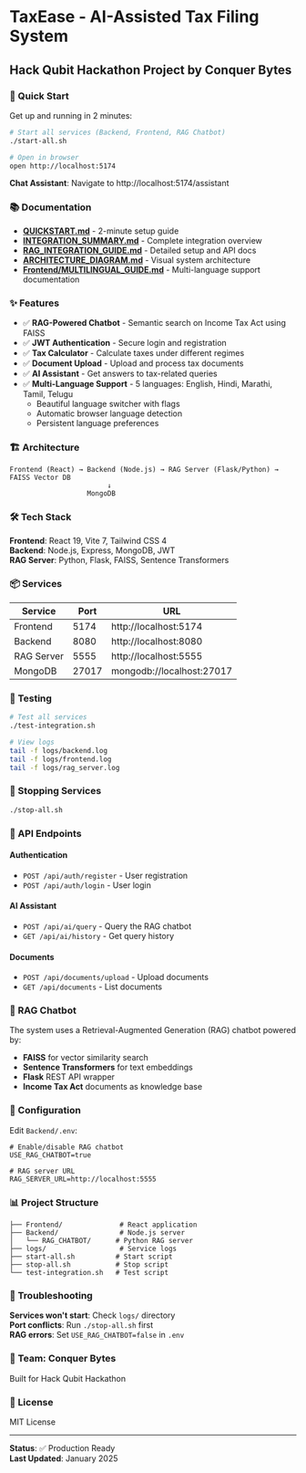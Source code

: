 # TaxEase - AI-Assisted Tax Filing System
## Hack Qubit Hackathon Project by Conquer Bytes

### 🚀 Quick Start

Get up and running in 2 minutes:

```bash
# Start all services (Backend, Frontend, RAG Chatbot)
./start-all.sh

# Open in browser
open http://localhost:5174
```

**Chat Assistant**: Navigate to http://localhost:5174/assistant

### 📚 Documentation

- **[QUICKSTART.md](QUICKSTART.md)** - 2-minute setup guide 
- **[INTEGRATION_SUMMARY.md](INTEGRATION_SUMMARY.md)** - Complete integration overview
- **[RAG_INTEGRATION_GUIDE.md](RAG_INTEGRATION_GUIDE.md)** - Detailed setup and API docs
- **[ARCHITECTURE_DIAGRAM.md](ARCHITECTURE_DIAGRAM.md)** - Visual system architecture
- **[Frontend/MULTILINGUAL_GUIDE.md](Frontend/MULTILINGUAL_GUIDE.md)** - Multi-language support documentation

### ✨ Features

- ✅ **RAG-Powered Chatbot** - Semantic search on Income Tax Act using FAISS
- ✅ **JWT Authentication** - Secure login and registration
- ✅ **Tax Calculator** - Calculate taxes under different regimes
- ✅ **Document Upload** - Upload and process tax documents
- ✅ **AI Assistant** - Get answers to tax-related queries
- ✅ **Multi-Language Support** - 5 languages: English, Hindi, Marathi, Tamil, Telugu
  - Beautiful language switcher with flags
  - Automatic browser language detection
  - Persistent language preferences

### 🏗️ Architecture

```
Frontend (React) → Backend (Node.js) → RAG Server (Flask/Python) → FAISS Vector DB
                        ↓
                   MongoDB
```

### 🛠️ Tech Stack

**Frontend**: React 19, Vite 7, Tailwind CSS 4  
**Backend**: Node.js, Express, MongoDB, JWT  
**RAG Server**: Python, Flask, FAISS, Sentence Transformers  

### 📦 Services

| Service | Port | URL |
|---------|------|-----|
| Frontend | 5174 | http://localhost:5174 |
| Backend | 8080 | http://localhost:8080 |
| RAG Server | 5555 | http://localhost:5555 |
| MongoDB | 27017 | mongodb://localhost:27017 |

### 🧪 Testing

```bash
# Test all services
./test-integration.sh

# View logs
tail -f logs/backend.log
tail -f logs/frontend.log  
tail -f logs/rag_server.log
```

### 🛑 Stopping Services

```bash
./stop-all.sh
```

### 📖 API Endpoints

#### Authentication
- `POST /api/auth/register` - User registration
- `POST /api/auth/login` - User login

#### AI Assistant  
- `POST /api/ai/query` - Query the RAG chatbot
- `GET /api/ai/history` - Get query history

#### Documents
- `POST /api/documents/upload` - Upload documents
- `GET /api/documents` - List documents

### 🤖 RAG Chatbot

The system uses a Retrieval-Augmented Generation (RAG) chatbot powered by:
- **FAISS** for vector similarity search
- **Sentence Transformers** for text embeddings  
- **Flask** REST API wrapper
- **Income Tax Act** documents as knowledge base

### 🔧 Configuration

Edit `Backend/.env`:

```properties
# Enable/disable RAG chatbot
USE_RAG_CHATBOT=true

# RAG server URL
RAG_SERVER_URL=http://localhost:5555
```

### 📊 Project Structure

```
├── Frontend/              # React application
├── Backend/               # Node.js server
│   └── RAG_CHATBOT/      # Python RAG server
├── logs/                  # Service logs
├── start-all.sh          # Start script
├── stop-all.sh           # Stop script
└── test-integration.sh   # Test script
```

### 🐛 Troubleshooting

**Services won't start**: Check `logs/` directory  
**Port conflicts**: Run `./stop-all.sh` first  
**RAG errors**: Set `USE_RAG_CHATBOT=false` in `.env`

### 👥 Team: Conquer Bytes

Built for Hack Qubit Hackathon

### 📄 License

MIT License

---

**Status**: ✅ Production Ready  
**Last Updated**: January 2025

